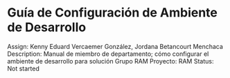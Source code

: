 # Guía de Configuración de Ambiente de Desarrollo

Assign: Kenny Eduard Vercaemer González, Jordana Betancourt Menchaca
Description: Manual de miembro de departamento; cómo configurar el ambiente de desarrollo para solución Grupo RAM
Proyecto: RAM
Status: Not started